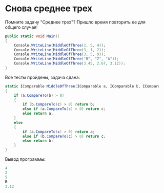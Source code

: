 # Снова среднее трех

Помните задачу "Среднее трех"? Пришло время повторить ее для общего случая!

```cs
public static void Main()
{
    Console.WriteLine(MiddleOfThree(2, 5, 4));
    Console.WriteLine(MiddleOfThree(3, 1, 2));
    Console.WriteLine(MiddleOfThree(3, 5, 9));
    Console.WriteLine(MiddleOfThree("B", "Z", "A"));
    Console.WriteLine(MiddleOfThree(3.45, 2.67, 3.12));
}
```

Все тесты пройдены, задача сдана:
```cs
static IComparable MiddleOfThree(IComparable a, IComparable b, IComparable c)
{
    if (a.CompareTo(b) > 0)
    {
        if (b.CompareTo(c) > 0) return b;
        else if (a.CompareTo(c) > 0) return c;
        else return a;
    }
    else
    {
        if (a.CompareTo(c) > 0) return a;
        else if (b.CompareTo(c) > 0) return c;
        else return b;
    }
}
```

Вывод программы:
```cs
4
2
5
B
3.12
```
